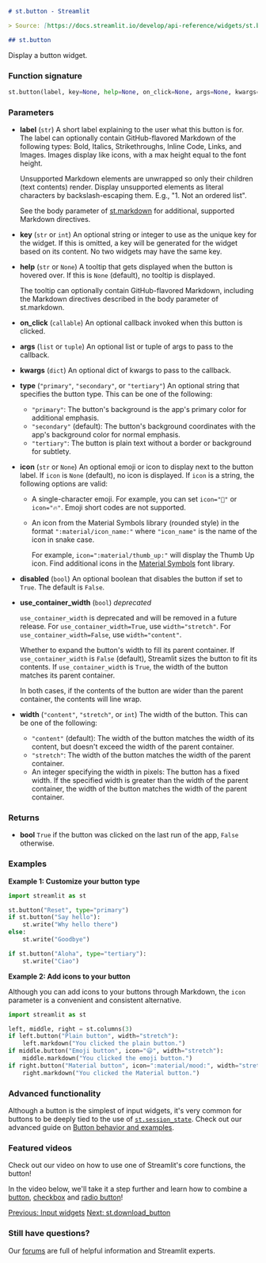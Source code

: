```markdown
# st.button - Streamlit

> Source: [https://docs.streamlit.io/develop/api-reference/widgets/st.button](https://docs.streamlit.io/develop/api-reference/widgets/st.button)

## st.button

```


Display a button widget.

### Function signature

```python
st.button(label, key=None, help=None, on_click=None, args=None, kwargs=None, *, type="secondary", icon=None, disabled=False, use_container_width=None, width="content")
```

### Parameters

*   **label** (`str`)
    A short label explaining to the user what this button is for. The label can optionally contain GitHub-flavored Markdown of the following types: Bold, Italics, Strikethroughs, Inline Code, Links, and Images. Images display like icons, with a max height equal to the font height.

    Unsupported Markdown elements are unwrapped so only their children (text contents) render. Display unsupported elements as literal characters by backslash-escaping them. E.g., "1\. Not an ordered list".

    See the body parameter of [st.markdown](https://docs.streamlit.io/develop/api-reference/text/st.markdown) for additional, supported Markdown directives.

*   **key** (`str` or `int`)
    An optional string or integer to use as the unique key for the widget. If this is omitted, a key will be generated for the widget based on its content. No two widgets may have the same key.

*   **help** (`str` or `None`)
    A tooltip that gets displayed when the button is hovered over. If this is `None` (default), no tooltip is displayed.

    The tooltip can optionally contain GitHub-flavored Markdown, including the Markdown directives described in the body parameter of st.markdown.

*   **on_click** (`callable`)
    An optional callback invoked when this button is clicked.

*   **args** (`list` or `tuple`)
    An optional list or tuple of args to pass to the callback.

*   **kwargs** (`dict`)
    An optional dict of kwargs to pass to the callback.

*   **type** (`"primary"`, `"secondary"`, or `"tertiary"`)
    An optional string that specifies the button type. This can be one of the following:
    *   `"primary"`: The button's background is the app's primary color for additional emphasis.
    *   `"secondary"` (default): The button's background coordinates with the app's background color for normal emphasis.
    *   `"tertiary"`: The button is plain text without a border or background for subtlety.

*   **icon** (`str` or `None`)
    An optional emoji or icon to display next to the button label. If `icon` is `None` (default), no icon is displayed. If `icon` is a string, the following options are valid:
    *   A single-character emoji. For example, you can set `icon="🚨"` or `icon="🔥"`. Emoji short codes are not supported.
    *   An icon from the Material Symbols library (rounded style) in the format `":material/icon_name:"` where `"icon_name"` is the name of the icon in snake case.

        For example, `icon=":material/thumb_up:"` will display the Thumb Up icon. Find additional icons in the [Material Symbols](https://fonts.google.com/icons?icon.set=Material+Symbols&icon.style=Rounded) font library.

*   **disabled** (`bool`)
    An optional boolean that disables the button if set to `True`. The default is `False`.

*   **use_container_width** (`bool`)
    _deprecated_

    `use_container_width` is deprecated and will be removed in a future release. For `use_container_width=True`, use `width="stretch"`. For `use_container_width=False`, use `width="content"`.

    Whether to expand the button's width to fill its parent container. If `use_container_width` is `False` (default), Streamlit sizes the button to fit its contents. If `use_container_width` is `True`, the width of the button matches its parent container.

    In both cases, if the contents of the button are wider than the parent container, the contents will line wrap.

*   **width** (`"content"`, `"stretch"`, or `int`)
    The width of the button. This can be one of the following:
    *   `"content"` (default): The width of the button matches the width of its content, but doesn't exceed the width of the parent container.
    *   `"stretch"`: The width of the button matches the width of the parent container.
    *   An integer specifying the width in pixels: The button has a fixed width. If the specified width is greater than the width of the parent container, the width of the button matches the width of the parent container.

### Returns

*   **bool**
    `True` if the button was clicked on the last run of the app, `False` otherwise.

### Examples

**Example 1: Customize your button type**

```python
import streamlit as st

st.button("Reset", type="primary")
if st.button("Say hello"):
    st.write("Why hello there")
else:
    st.write("Goodbye")

if st.button("Aloha", type="tertiary"):
    st.write("Ciao")
```

**Example 2: Add icons to your button**

Although you can add icons to your buttons through Markdown, the `icon` parameter is a convenient and consistent alternative.

```python
import streamlit as st

left, middle, right = st.columns(3)
if left.button("Plain button", width="stretch"):
    left.markdown("You clicked the plain button.")
if middle.button("Emoji button", icon="😃", width="stretch"):
    middle.markdown("You clicked the emoji button.")
if right.button("Material button", icon=":material/mood:", width="stretch"):
    right.markdown("You clicked the Material button.")
```

### Advanced functionality

Although a button is the simplest of input widgets, it's very common for buttons to be deeply tied to the use of [`st.session_state`](/develop/api-reference/caching-and-state/st.session_state). Check out our advanced guide on [Button behavior and examples](/develop/concepts/design/buttons).

### Featured videos

Check out our video on how to use one of Streamlit's core functions, the button!

In the video below, we'll take it a step further and learn how to combine a [button](/develop/api-reference/widgets/st.button), [checkbox](/develop/api-reference/widgets/st.checkbox) and [radio button](/develop/api-reference/widgets/st.radio)!

[Previous: Input widgets](/develop/api-reference/widgets) [Next: st.download_button](/develop/api-reference/widgets/st.download_button)

### Still have questions?

Our [forums](https://discuss.streamlit.io) are full of helpful information and Streamlit experts.